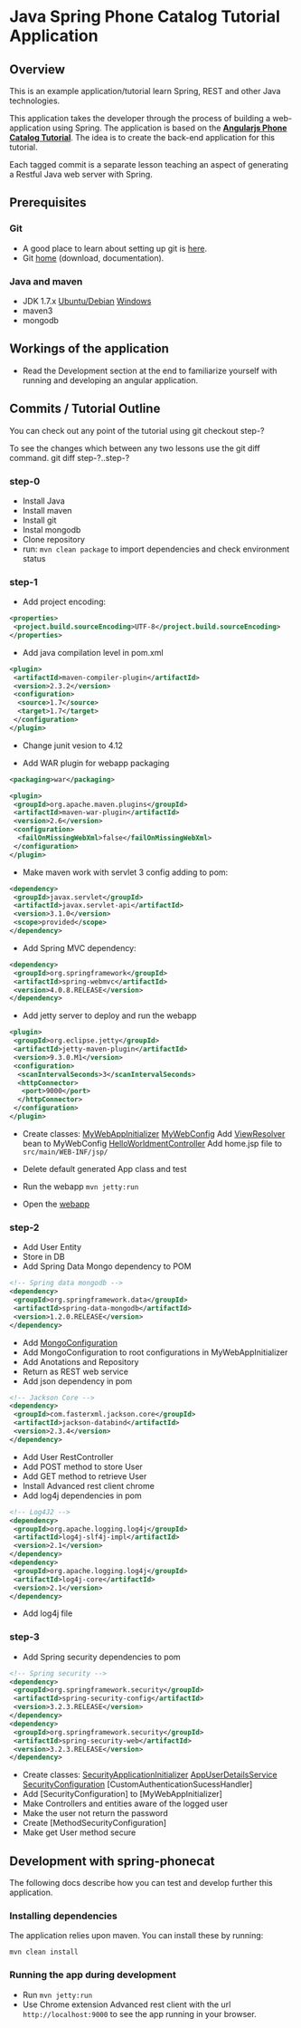 # Java Spring Phone Catalog Tutorial Application

## Overview
This is an example application/tutorial learn Spring, REST and other Java technologies.

This application takes the developer through the process of building a web-application using
Spring. The application is based on the [**Angularjs Phone Catalog Tutorial**][angular-phonecat]. The idea is to create the back-end application for this tutorial.

Each tagged commit is a separate lesson teaching an aspect of generating a Restful Java web server with Spring.

## Prerequisites

### Git

- A good place to learn about setting up git is [here][git-github].
- Git [home][git-home] (download, documentation).

### Java and maven

- JDK 1.7.x
  [Ubuntu/Debian][java-debian]
  [Windows][java-windows]
- maven3
- mongodb

## Workings of the application

- Read the Development section at the end to familiarize yourself with running and developing
  an angular application.

## Commits / Tutorial Outline

You can check out any point of the tutorial using
    git checkout step-?

To see the changes which between any two lessons use the git diff command.
    git diff step-?..step-?

### step-0 
- Install Java
- Install maven
- Install git
- Instal mongodb
- Clone repository
- run: `mvn clean package` to import dependencies and check environment status

### step-1

- Add project encoding:

```xml
<properties>
 <project.build.sourceEncoding>UTF-8</project.build.sourceEncoding>
</properties>
```

- Add java compilation level in pom.xml

```xml
<plugin>
 <artifactId>maven-compiler-plugin</artifactId>
 <version>2.3.2</version>
 <configuration>
  <source>1.7</source>
  <target>1.7</target>
 </configuration>
</plugin>
```

- Change junit vesion to 4.12

- Add WAR plugin for webapp packaging

```xml
<packaging>war</packaging>
```

```xml
<plugin>
 <groupId>org.apache.maven.plugins</groupId>
 <artifactId>maven-war-plugin</artifactId>
 <version>2.6</version>
 <configuration>
  <failOnMissingWebXml>false</failOnMissingWebXml>
 </configuration>
</plugin>
```

- Make maven work with servlet 3 config adding to pom:

```xml
<dependency>
 <groupId>javax.servlet</groupId>
 <artifactId>javax.servlet-api</artifactId>
 <version>3.1.0</version>
 <scope>provided</scope>
</dependency>
```

- Add Spring MVC dependency:

```xml
<dependency>
 <groupId>org.springframework</groupId>
 <artifactId>spring-webmvc</artifactId>
 <version>4.0.8.RELEASE</version>
</dependency>
```

- Add jetty server to deploy and run the webapp

```xml
<plugin>
 <groupId>org.eclipse.jetty</groupId>
 <artifactId>jetty-maven-plugin</artifactId>
 <version>9.3.0.M1</version>
 <configuration>
  <scanIntervalSeconds>3</scanIntervalSeconds>
  <httpConnector>
   <port>9000</port>
  </httpConnector>
 </configuration>
</plugin>
```

- Create classes:
  [MyWebAppInitializer][mvc-container-config]
  [MyWebConfig][mvc-config]
  Add [ViewResolver][mvc-viewresolver-chaining] bean to MyWebConfig
  [HelloWorldmentController][mvc-controller]
  Add home.jsp file to `src/main/WEB-INF/jsp/`

- Delete default generated App class and test

- Run the webapp `mvn jetty:run`

- Open the [webapp](http://localhost:9000/hello)


### step-2

- Add User Entity
- Store in DB
- Add Spring Data Mongo dependency to POM

```xml
<!-- Spring data mongodb -->
<dependency>
 <groupId>org.springframework.data</groupId>
 <artifactId>spring-data-mongodb</artifactId>
 <version>1.2.0.RELEASE</version>
</dependency>
```

- Add [MongoConfiguration][mongo-repositories]
- Add MongoConfiguration to root configurations in MyWebAppInitializer
- Add Anotations and Repository
- Return as REST web service
- Add json dependency in pom

```xml
<!-- Jackson Core -->
<dependency>
 <groupId>com.fasterxml.jackson.core</groupId>
 <artifactId>jackson-databind</artifactId>
 <version>2.3.4</version>
</dependency>
```

- Add User RestController
- Add POST method to store User
- Add GET method to retrieve User
- Install Advanced rest client chrome
- Add log4j dependencies in pom

```xml
<!-- Log4J2 -->
<dependency>
 <groupId>org.apache.logging.log4j</groupId>
 <artifactId>log4j-slf4j-impl</artifactId>
 <version>2.1</version>
</dependency>
<dependency>
 <groupId>org.apache.logging.log4j</groupId>
 <artifactId>log4j-core</artifactId>
 <version>2.1</version>
</dependency>
```

- Add log4j file

### step-3

- Add Spring security dependencies to pom

```xml
<!-- Spring security -->
<dependency>
 <groupId>org.springframework.security</groupId>
 <artifactId>spring-security-config</artifactId>
 <version>3.2.3.RELEASE</version>
</dependency>
<dependency>
 <groupId>org.springframework.security</groupId>
 <artifactId>spring-security-web</artifactId>
 <version>3.2.3.RELEASE</version>
</dependency>
```

- Create classes:
  [SecurityApplicationInitializer][webapplicationinitializer]
  [AppUserDetailsService][userdetails-service]
  [SecurityConfiguration][jc-form]
  [CustomAuthenticationSucessHandler]
- Add [SecurityConfiguration] to [MyWebAppInitializer]
- Make Controllers and entities aware of the logged user
- Make the user not return the password
- Create [MethodSecurityConfiguration]
- Make get User method secure

## Development with spring-phonecat

The following docs describe how you can test and develop further this application.


### Installing dependencies

The application relies upon maven.  You can
install these by running:

```
mvn clean install
```

### Running the app during development

- Run `mvn jetty:run`
- Use Chrome extension Advanced rest client with the url `http://localhost:9000` to see the app running in your browser.

[angular-phonecat]: https://github.com/angular/angular-phonecat
[java-debian]: https://wiki.debian.org/JavaPackage
[java-windows]: http://www.oracle.com/technetwork/java/javase/downloads/jdk7-downloads-1880260.html
[mvc-container-config]: http://docs.spring.io/spring-framework/docs/4.0.8.RELEASE/spring-framework-reference/html/mvc.html#mvc-container-config
[mvc-config]: http://docs.spring.io/spring-framework/docs/4.0.8.RELEASE/spring-framework-reference/html/mvc.html#mvc-config
[git-home]: http://git-scm.com
[git-github]: http://help.github.com/set-up-git-redirect
[mvc-viewresolver-chaining]: http://docs.spring.io/spring-framework/docs/4.0.8.RELEASE/spring-framework-reference/html/mvc.html#mvc-viewresolver-chaining
[mvc-controller]: http://docs.spring.io/spring-framework/docs/4.0.8.RELEASE/spring-framework-reference/html/mvc.html#mvc-controller
[mongo-repositories]: http://docs.spring.io/spring-data/data-mongo/docs/1.7.1.RELEASE/reference/html/#mongo.repositories
[webapplicationinitializer]: http://docs.spring.io/spring-security/site/docs/4.0.1.RELEASE/reference/htmlsingle/#abstractsecuritywebapplicationinitializer-with-spring-mvc
[userdetails-service]: http://docs.spring.io/spring-security/site/docs/4.0.1.RELEASE/reference/htmlsingle/#tech-userdetailsservice
[jc-form]: http://docs.spring.io/spring-security/site/docs/4.0.1.RELEASE/reference/htmlsingle/#jc-form